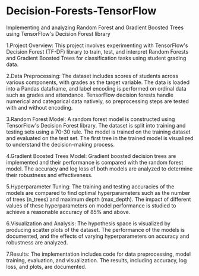 # Decision-Forests-TensorFlow
Implementing and analyzing Random Forest and Gradient Boosted Trees using TensorFlow's Decision Forest library

1.Project Overview: This project involves experimenting with TensorFlow's Decision Forest (TF-DF) library to train, test, and interpret Random Forests and Gradient Boosted Trees for classification tasks using student grading data.

2.Data Preprocessing: The dataset includes scores of students across various components, with grades as the target variable. The data is loaded into a Pandas dataframe, and label encoding is performed on ordinal data such as grades and attendance. TensorFlow decision forests handle numerical and categorical data natively, so preprocessing steps are tested with and without encoding.

3.Random Forest Model: A random forest model is constructed using TensorFlow's Decision Forest library. The dataset is split into training and testing sets using a 70-30 rule. The model is trained on the training dataset and evaluated on the test set. The first tree in the trained model is visualized to understand the decision-making process.

4.Gradient Boosted Trees Model: Gradient boosted decision trees are implemented and their performance is compared with the random forest model. The accuracy and log loss of both models are analyzed to determine their robustness and effectiveness.

5.Hyperparameter Tuning: The training and testing accuracies of the models are compared to find optimal hyperparameters such as the number of trees (n_trees) and maximum depth (max_depth). The impact of different values of these hyperparameters on model performance is studied to achieve a reasonable accuracy of 85% and above.

6.Visualization and Analysis: The hypothesis space is visualized by producing scatter plots of the dataset. The performance of the models is documented, and the effects of varying hyperparameters on accuracy and robustness are analyzed.

7.Results: The implementation includes code for data preprocessing, model training, evaluation, and visualization. The results, including accuracy, log loss, and plots, are documented.
